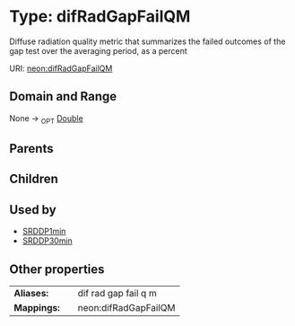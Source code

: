 
# Type: difRadGapFailQM


Diffuse radiation quality metric that summarizes the failed outcomes of the gap test over the averaging period, as a percent

URI: [neon:difRadGapFailQM](https://data.neonscience.org/difRadGapFailQM)


## Domain and Range

None ->  <sub>OPT</sub> [Double](types/Double.md)

## Parents


## Children


## Used by

 * [SRDDP1min](SRDDP1min.md)
 * [SRDDP30min](SRDDP30min.md)

## Other properties

|  |  |  |
| --- | --- | --- |
| **Aliases:** | | dif rad gap fail q m |
| **Mappings:** | | neon:difRadGapFailQM |

